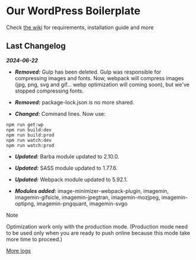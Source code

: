 # Our WordPress Boilerplate

Check [the wiki](https://github.com/studiochampgauche/wordpress-boilerplate/wiki) for requirements, installation guide and more

## Last Changelog

***2024-06-22***
- ***Removed:*** Gulp has been deleted. Gulp was responsible for compressing images and fonts. Now, webpack will compress images (jpg, png, svg and gif... webp optimization will coming soon), but we've stopped compressing fonts.

- ***Removed:*** package-lock.json is no more shared.

- ***Changed:*** Command lines. Now use:
```
npm run get:wp
npm run build:dev
npm run build:prod
npm run watch:dev
npm run watch:prod
```

- ***Updated:*** Barba module updated to 2.10.0.

- ***Updated:*** SASS module updated to 1.77.6.

- ***Updated:*** Webpack module updated to 5.92.1.

- ***Modules added:*** image-minimizer-webpack-plugin, imagemin, imagemin-gifsicle, imagemin-jpegtran, imagemin-mozjpeg, imagemin-optipng, imagemin-pngquant, imagemin-svgo

> [!NOTE]
> Optimization work only with the production mode. (Production mode need to be used only when you are ready to push online because this mode take more time to proceed.)


[More logs](https://github.com/studiochampgauche/wordpress-boilerplate/wiki/Changelog)